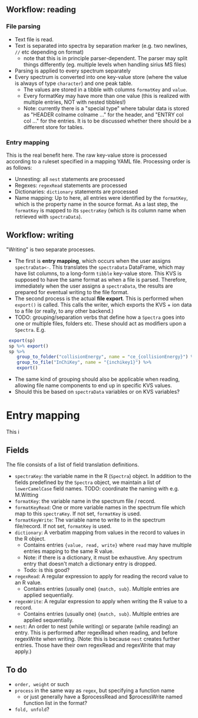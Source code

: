 ## Workflow: reading

### File parsing
* Text file is read. 
* Text is separated into spectra by separation marker (e.g. two newlines, `//` etc depending on format)
  * note that this is in principle parser-dependent. The parser may split things differently (eg. multiple levels when handling sirius MS files)
* Parsing is applied to every spectrum separately
* Every spectrum is converted into one key-value store (where the value is always of type `character`) and one peak table.
  * The values are stored in a tibble with columns `formatKey` and `value`.
  * Every formatKey may have more than one value (this is realized with multiple entries, NOT with nested tibbles!)
  * Note: currently there is a "special type" where tabular data is stored as "HEADER colname colname ..." for the header,
    and "ENTRY col col ..." for the entries. It is to be discussed whether there should be a different store for tables.

### Entry mapping
This is the real benefit here. The raw key-value store is processed according to a ruleset specified in a mapping YAML file.
Processing order is as follows:

* Unnesting: all `nest` statements are processed
* Regexes: `regexRead` statements are processed
* Dictionaries: `dictionary` statements are processed
* Name mapping: Up to here, all entries were identified by the `formatKey`, which is the property name in the source format.
   As a last step, the `formatKey` is mapped to its `spectraKey` (which is its column name when retrieved with `spectraData`).
   
## Workflow: writing
"Writing" is two separate processes. 
 * The first is **entry mapping**, which occurs when the user assigns `spectraData<-`. This translates the `spectraData` DataFrame, which may have list columns, to a long-form `tibble` key-value store. This KVS is supposed to have the same format as when a file is parsed. Therefore, immediately when the user assigns a `spectraData`, the results are prepared for eventual writing to the file format. 
 * The second process is the actual **file export**. This is performed when `export()` is called. This calls the writer, which exports the KVS + ion data to a file (or really, to any other backend.) 
 * TODO: grouping/separation verbs that define how a `Spectra` goes into one or multiple files, folders etc.
  These should act as modifiers upon a `Spectra`. E.g.
  ```R
   export(sp)
   sp %>% export()
   sp %>% 
      group_to_folder("collisionEnergy", name = "ce_{collisionEnergy}") %>%
      group_to_file("InChiKey", name = "{inchikey1}") %>%
      export()
  ```
 * The same kind of grouping should also be applicable when reading, allowing file name components to end up in specific KVS values.
 * Should this be based on `spectraData` variables or on KVS variables?


# Entry mapping
This i


## Fields
The file consists of a list of field translation definitions.

* `spectraKey`: the variable name in the R (`Spectra`) object. In addition to the fields predefined by the `Spectra` object, we maintain a list of `lowerCamelCase` field names. TODO: coordinate the naming with e.g. M.Witting
* `formatKey`: the variable name in the spectrum file / record.
* `formatKeyRead`: One or more variable names in the spectrum file which map to this `spectraKey`. If not set, `formatKey` is used.
* `formatKeyWrite`: The variable name to write to in the spectrum file/record. If not set, `formatKey` is used.
* `dictionary`: A verbatim mapping from values in the record to values in the R object.
  * Contains entries `{value, read, write}` where `read` may have multiple entries mapping to the same R value.
  * Note: if there is a dictionary, it must be exhaustive. Any spectrum entry that doesn't match a dictionary entry is dropped.
  * Todo: is this good?
* `regexRead`: A regular expression to apply for reading the record value to an R value.
  * Contains entries (usually one) `{match, sub}`. Multiple entries are applied sequentially.
* `regexWrite`: A regular expression to apply when writing the R value to a record.
  * Contains entries (usually one) `{match, sub}`. Multiple entries are applied sequentially.
* `nest`: An order to nest (while writing) or separate (while reading) an entry. 
    This is performed after regexRead when reading, and before regexWrite when writing.
    (Note: this is because `nest` creates further entries. Those have their own regexRead and regexWrite that may apply.)
  
## To do

* `order, weight` or such
* `process` in the same way as `regex`, but specifying a function name
  * or just generally have a $processRead and $processWrite named function list in the format?
* `fold, unfold`?
